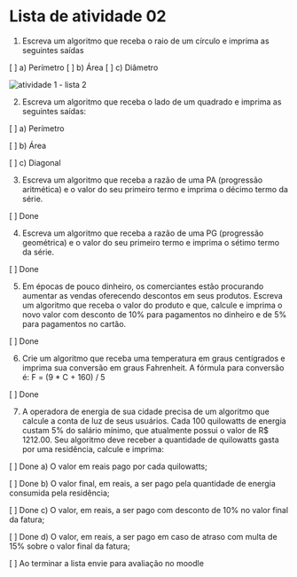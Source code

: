 # Lista de atividade 02

1. Escreva um algoritmo que receba o raio de um círculo e imprima as seguintes saídas

[ ] a) Perímetro
[ ] b) Área
[ ] c) Diâmetro

![atividade 1 - lista 2 ](https://github.com/ifmscb-ads-turma-1229/primeiro-semestre/blob/main/doc/img/list-02-exer01.png)

2. Escreva um algoritmo que receba o lado de um quadrado e imprima as seguintes saídas:

[ ] a) Perímetro

[ ] b) Área

[ ] c) Diagonal

3. Escreva um algoritmo que receba a razão de uma PA (progressão aritmética) e o valor do seu primeiro termo e imprima o décimo termo da série.

[ ] Done

4. Escreva um algoritmo que receba a razão de uma PG (progressão geométrica) e o valor do seu primeiro termo e imprima o sétimo termo da série.

[ ] Done

5. Em épocas de pouco dinheiro, os comerciantes estão procurando aumentar as vendas oferecendo descontos em seus produtos. Escreva um algoritmo que receba o valor do produto e que, calcule e imprima o novo valor com desconto de 10% para pagamentos no dinheiro e de 5% para pagamentos no cartão.

[ ] Done

6. Crie um algoritmo que receba uma temperatura em graus centígrados e imprima sua conversão em graus Fahrenheit. A fórmula para conversão é: F = (9 \* C + 160) / 5

[ ] Done

7. A operadora de energia de sua cidade precisa de um algoritmo que calcule a conta de luz de seus usuários. Cada 100 quilowatts de energia custam 5% do salário mínimo, que atualmente possui o valor de R$ 1212.00. Seu algoritmo deve receber a quantidade de quilowatts gasta por uma residência, calcule e imprima:

[ ] Done a) O valor em reais pago por cada quilowatts;

[ ] Done b) O valor final, em reais, a ser pago pela quantidade de energia consumida pela residência;

[ ] Done c) O valor, em reais, a ser pago com desconto de 10% no valor final da fatura;

[ ] Done d) O valor, em reais, a ser pago em caso de atraso com multa de 15% sobre o valor final da fatura;

[ ] Ao terminar a lista envie para avaliação no moodle
